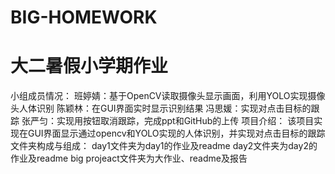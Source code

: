 # BIG-HOMEWORK
# 大二暑假小学期作业
小组成员情况：
班婷婧：基于OpenCV读取摄像头显示画面，利用YOLO实现摄像头人体识别
陈颖林：在GUI界面实时显示识别结果
冯思媛：实现对点击目标的跟踪
张严匀：实现用按钮取消跟踪，完成ppt和GitHub的上传
项目介绍：
该项目实现在GUI界面显示通过opencv和YOLO实现的人体识别，并实现对点击目标的跟踪
文件夹构成与组成：
day1文件夹为day1的作业及readme
day2文件夹为day2的作业及readme
big projeact文件夹为大作业、readme及报告
